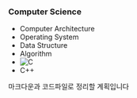 ### Computer Science

* Computer Architecture
* Operating System
* Data Structure
* Algorithm
* ![C](https://github.com/baelanche/Computer_science/tree/master/C_language)
* C++

마크다운과 코드파일로 정리할 계획입니다
